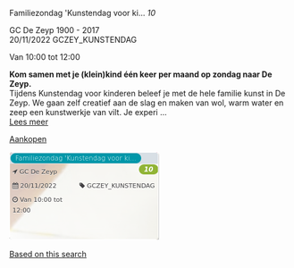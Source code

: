 Familiezondag 'Kunstendag voor ki... *10*

GC De Zeyp 1900 - 2017  
20/11/2022 GCZEY\_KUNSTENDAG  

Van 10:00 tot 12:00

  

  

**Kom samen met je (klein)kind één keer per maand op zondag naar De Zeyp.**  
Tijdens Kunstendag voor kinderen beleef je met de hele familie kunst in De Zeyp. We gaan zelf creatief aan de slag en maken van wol, warm water en zeep een kunstwerkje van vilt. Je experi ...  
[Lees meer](https://tickets.vgc.be/activity/subscribe/GCZEY_KUNSTENDAG)

[Aankopen](https://tickets.vgc.be/ticketingActivity/subscribe/GCZEY_KUNSTENDAG)

![](80201.png)

[Based on this search](https://tickets.vgc.be/activity/index?&vrijeplaatsen=1&Age%5B%5D=3%2C5&entity=276)